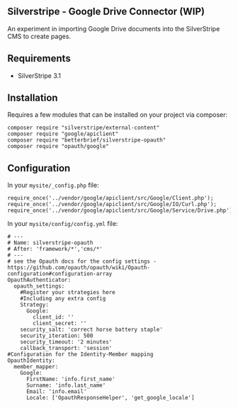 ## Silverstripe - Google Drive Connector (WIP)

An experiment in importing Google Drive documents into the SilverStripe CMS to create pages.

## Requirements

* SilverStripe 3.1

## Installation

Requires a few modules that can be installed on your project via composer:

    composer require "silverstripe/external-content"
    composer require "google/apiclient"
    composer require "betterbrief/silverstripe-opauth"
    composer require "opauth/google"

## Configuration

In your `mysite/_config.php` file:
```
require_once('../vendor/google/apiclient/src/Google/Client.php');
require_once('../vendor/google/apiclient/src/Google/IO/Curl.php');
require_once('../vendor/google/apiclient/src/Google/Service/Drive.php');
```

In your `mysite/config/config.yml` file:
```
# ---
# Name: silverstripe-opauth
# After: 'framework/*','cms/*'
# ---
# see the Opauth docs for the config settings - https://github.com/opauth/opauth/wiki/Opauth-configuration#configuration-array
OpauthAuthenticator:
  opauth_settings:
    #Register your strategies here
    #Including any extra config
    Strategy:
      Google:
        client_id: ''
        client_secret: ''
    security_salt: 'correct horse battery staple'
    security_iteration: 500
    security_timeout: '2 minutes'
    callback_transport: 'session'
#Configuration for the Identity-Member mapping
OpauthIdentity:
  member_mapper:
    Google:
      FirstName: 'info.first_name'
      Surname: 'info.last_name'
      Email: 'info.email'
      Locale: ['OpauthResponseHelper', 'get_google_locale']
```